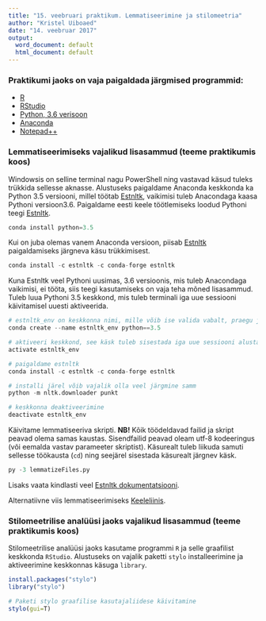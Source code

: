 ```yaml
---
title: "15. veebruari praktikum. Lemmatiseerimine ja stilomeetria"
author: "Kristel Uiboaed"
date: "14. veebruar 2017"
output:
  word_document: default
  html_document: default
---
```

 
### Praktikumi jaoks on vaja paigaldada järgmised programmid:

* [R](https://cran.r-project.org/)
* [RStudio](https://www.rstudio.com/products/rstudio/download/)
* [Python, 3.6 verisoon](https://www.python.org/downloads/)
* [Anaconda](https://www.continuum.io/downloads)
* [Notepad++](https://notepad-plus-plus.org/download/v7.3.1.html)


### Lemmatiseerimiseks vajalikud lisasammud (teeme praktikumis koos)

Windowsis on selline terminal nagu PowerShell ning vastavad käsud tuleks trükkida sellesse aknasse. Alustuseks paigaldame Anaconda keskkonda ka Python 3.5 versiooni, millel töötab [Estnltk](https://estnltk.github.io/estnltk/1.4.1/index.html), vaikimisi tuleb Anacondaga kaasa Pythoni versioon3.6. Paigaldame eesti keele töötlemiseks loodud Pythoni teegi [Estnltk](https://estnltk.github.io/estnltk/1.4.1/index.html).

```python
conda install python=3.5
```

Kui on juba olemas vanem Anaconda versioon, piisab [Estnltk](https://estnltk.github.io/estnltk/1.4.1/index.html) paigaldamiseks järgneva käsu trükkimisest.

```python
conda install -c estnltk -c conda-forge estnltk
```

Kuna Estnltk veel Pythoni uusimas, 3.6 versioonis, mis tuleb Anacondaga vaikimisi, ei tööta, siis teegi kasutamiseks on vaja teha mõned lisasammud. Tuleb luua Pythoni 3.5 keskkond, mis tuleb terminali iga uue sessiooni käivitamisel uuesti aktiveerida.

```python
# estnltk_env on keskkonna nimi, mille võib ise valida vabalt, praegu jätkame sellega
conda create --name estnltk_env python==3.5

# aktiveeri keskkond, see käsk tuleb sisestada iga uue sessiooni alustamisel keskkonna aktiveerimiseks terminaliaknasse uuesti
activate estnltk_env

# paigaldame estnltk
conda install -c estnltk -c conda-forge estnltk

# installi järel võib vajalik olla veel järgmine samm
python -m nltk.downloader punkt

# keskkonna deaktiveerimine
deactivate estnltk_env
```
Käivitame lemmatiseeriva skripti. **NB!** Kõik töödeldavad failid ja skript peavad olema samas kaustas. Sisendfailid peavad oleam utf-8 kodeeringus (või eemalda vastav parameeter skriptist). Käsurealt tuleb liikuda samuti sellesse töökausta (`cd`) ning seejärel sisestada käsurealt järgnev käsk.

```python
py -3 lemmatizeFiles.py
```

Lisaks vaata kindlasti veel [Estnltk dokumentatsiooni](https://estnltk.github.io/estnltk/1.4.1/index.html).

Alternatiivne viis lemmatiseerimiseks [Keeleliinis](https://keeleliin.keeleressursid.ee/#/public/definition/32).

### Stilomeetrilise analüüsi jaoks vajalikud lisasammud (teeme praktikumis koos)

Stilomeetrilise analüüsi jaoks kasutame programmi `R` ja selle graafilist keskkonda `RStudio`. Alustuseks on vajalik paketti `stylo` installeerimine ja aktiveerimine keskkonnas käsuga `library`.

```r
install.packages("stylo")
library("stylo")

# Paketi stylo graafilise kasutajaliidese käivitamine
stylo(gui=T)
```








